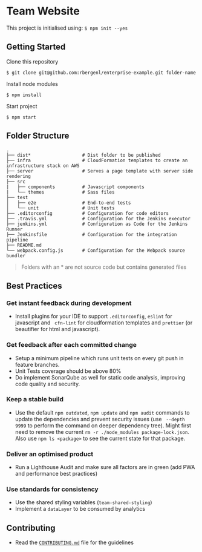 Team Website
===

This project is initialised using: `$ npm init --yes`

## Getting Started
Clone this repository
```
$ git clone git@github.com:rbergenl/enterprise-example.git folder-name
```
Install node modules
```
$ npm install
```
Start project
```
$ npm start
```

## Folder Structure

    .
    ├── dist*                   # Dist folder to be published
    ├── infra                   # CloudFormation templates to create an infrastructure stack on AWS
    ├── server                  # Serves a page template with server side rendering
    ├── src                     
    |   ├── components          # Javascript components
    |   └── themes              # Sass files
    ├── test                    
    │   ├── e2e                 # End-to-end tests
    │   └── unit                # Unit tests
    ├── .editorconfig           # Configuration for code editors
    ├── .travis.yml             # Configuration for the Jenkins executor
    ├── jenkins.yml             # Configuration as Code for the Jenkins Runner
    ├── Jenkinsfile             # Configuration for the integration pipeline
    ├── README.md
    └── webpack.config.js       # Configuration for the Webpack source bundler

> Folders with an * are not source code but contains generated files

## Best Practices
### Get instant feedback during development
- Install plugins for your IDE to support `.editorconfig`,  `eslint` for javascript and ` cfn-lint` for cloudformation templates and `prettier` (or beautifier for html and javascript).
### Get feedback after each committed change
- Setup a minimum pipeline which runs unit tests on every git push in feature branches.
- Unit Tests coverage should be above 80%
- Do implement SonarQube as well for static code analysis, improving code quality and security.
### Keep a stable build
- Use the default `npm outdated`, `npm update` and `npm audit` commands to update the dependencies and prevent security issues (use ` --depth 9999` to perform the command on deeper dependency tree). Might first need to remove the current `rm -r ./node_modules package-lock.json`. Also use `npm ls <package>` to see the current state for that package.
### Deliver an optimised product
- Run a Lighthouse Audit and make sure all factors are in green (add PWA and performance best practices)
### Use standards for consistency
- Use the shared styling variables (`team-shared-styling`)
- Implement a `dataLayer` to be consumed by analytics

## Contributing
- Read the [`CONTRIBUTING.md`]('./CONTRIBUTING.md') file for the guidelines
